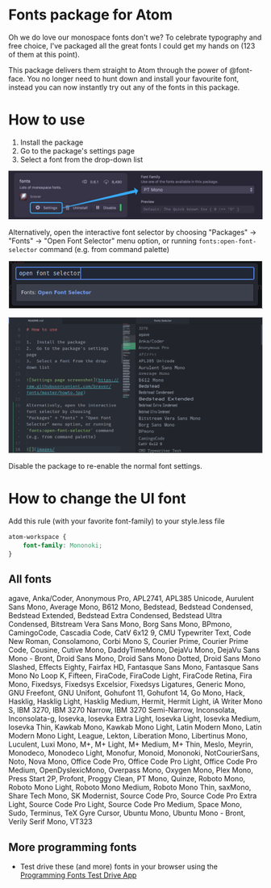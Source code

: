 # Fonts package for Atom

Oh we do love our monospace fonts don't we? To celebrate typography and free choice, I've packaged all the great fonts I could get my hands on
(<!-- BEGIN NUM_FONTS -->123<!-- END NUM_FONTS --> of them at this point).

This package delivers them straight to Atom through the power of @font-face. You no longer need to hunt down and install your favourite font, instead you can now instantly try out any of the fonts in this package.

# How to use

1.  Install the package
2.  Go to the package's settings page
3.  Select a font from the drop-down list

![Settings page screenshot](images/howto.jpg)

Alternatively, open the interactive font selector by choosing "Packages" → "Fonts" → "Open Font Selector" menu option, or running `fonts:open-font-selector` command (e.g. from command palette)

![Command palette command screenshot](images/6d3e3ceb369aca4d14db8250ace95c1a.png)

![Font selector window screenshot](images/e105294f54356a95c4c72d2b2ba703e7.png)

Disable the package to re-enable the normal font settings.

# How to change the UI font

Add this rule (with your favorite font-family) to your style.less file

```css
atom-workspace {
    font-family: Mononoki;
}
```

## All fonts

<!-- BEGIN FONTS -->
agave, Anka/Coder, Anonymous Pro, APL2741, APL385 Unicode, Aurulent Sans Mono, Average Mono, B612 Mono, Bedstead, Bedstead Condensed, Bedstead Extended, Bedstead Extra Condensed, Bedstead Ultra Condensed, Bitstream Vera Sans Mono, Borg Sans Mono, BPmono, CamingoCode, Cascadia Code, CatV 6x12 9, CMU Typewriter Text, Code New Roman, Consolamono, Corbi Mono S, Courier Prime, Courier Prime Code, Cousine, Cutive Mono, DaddyTimeMono, DejaVu Mono, DejaVu Sans Mono - Bront, Droid Sans Mono, Droid Sans Mono Dotted, Droid Sans Mono Slashed, Effects Eighty, Fairfax HD, Fantasque Sans Mono, Fantasque Sans Mono No Loop K, Fifteen, FiraCode, FiraCode Light, FiraCode Retina, Fira Mono, Fixedsys, Fixedsys Excelsior, Fixedsys Ligatures, Generic Mono, GNU Freefont, GNU Unifont, Gohufont 11, Gohufont 14, Go Mono, Hack, Hasklig, Hasklig Light, Hasklig Medium, Hermit, Hermit Light, iA Writer Mono S, IBM 3270, IBM 3270 Narrow, IBM 3270 Semi-Narrow, Inconsolata, Inconsolata-g, Iosevka, Iosevka Extra Light, Iosevka Light, Iosevka Medium, Iosevka Thin, Kawkab Mono, Kawkab Mono Light, Latin Modern Mono, Latin Modern Mono Light, League, Lekton, Liberation Mono, Libertinus Mono, Luculent, Luxi Mono, M+, M+ Light, M+ Medium, M+ Thin, Meslo, Meyrin, Monodeco, Monodeco Light, Monofur, Monoid, Mononoki, NotCourierSans, Noto, Nova Mono, Office Code Pro, Office Code Pro Light, Office Code Pro Medium, OpenDyslexicMono, Overpass Mono, Oxygen Mono, Plex Mono, Press Start 2P, Profont, Proggy Clean, PT Mono, Quinze, Roboto Mono, Roboto Mono Light, Roboto Mono Medium, Roboto Mono Thin, saxMono, Share Tech Mono, SK Modernist, Source Code Pro, Source Code Pro Extra Light, Source Code Pro Light, Source Code Pro Medium, Space Mono, Sudo, Terminus, TeX Gyre Cursor, Ubuntu Mono, Ubuntu Mono - Bront, Verily Serif Mono, VT323
<!-- END FONTS -->


## More programming fonts

-   Test drive these (and more) fonts in your browser using the [Programming Fonts Test Drive App](http://app.programmingfonts.org)
